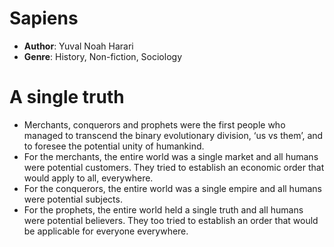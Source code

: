 # Sapiens
- **Author**: Yuval Noah Harari 
- **Genre**: History, Non-fiction, Sociology

# A single truth
- Merchants, conquerors and prophets were the first people who managed to transcend the binary evolutionary division, ‘us vs them’, and to foresee the potential unity of humankind.
- For the merchants, the entire world was a single market and all humans were potential customers. They tried to establish an economic order that would apply to all, everywhere.
-  For the conquerors, the entire world was a single empire and all humans were potential subjects. 
- For the prophets, the entire world held a single truth and all humans were potential believers. They too tried to establish an order that would be applicable for everyone everywhere.